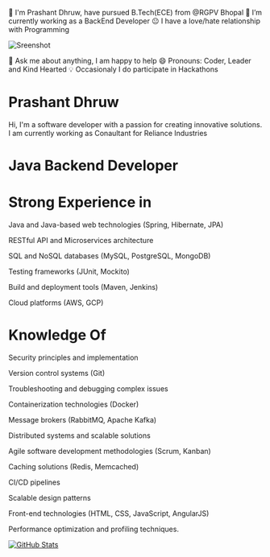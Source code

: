  🏫 I'm Prashant Dhruw, have pursued B.Tech(ECE) from @RGPV Bhopal
🔭 I’m currently working as a BackEnd Developer
😐 I have a love/hate relationship with Programming

![Sreenshot](https://user-images.githubusercontent.com/38435661/175811577-72bb3654-5cdc-44b0-a970-a8cef53a8bd2.jpg)

💬 Ask me about anything, I am happy to help
😄 Pronouns: Coder, Leader and Kind Hearted
💡 Occasionaly I do participate in Hackathons

# Prashant Dhruw

Hi, I'm a software developer with a passion for creating innovative solutions. I am currently working as Conaultant for Reliance Industries

# Java Backend Developer

# Strong Experience in

Java and Java-based web technologies (Spring, Hibernate, JPA)

RESTful API and Microservices architecture

SQL and NoSQL databases (MySQL, PostgreSQL, MongoDB)

Testing frameworks (JUnit, Mockito)

Build and deployment tools (Maven, Jenkins)

Cloud platforms (AWS, GCP)

# Knowledge Of

Security principles and implementation

Version control systems (Git)

Troubleshooting and debugging complex issues

Containerization technologies (Docker)

Message brokers (RabbitMQ, Apache Kafka)

Distributed systems and scalable solutions

Agile software development methodologies (Scrum, Kanban)

Caching solutions (Redis, Memcached)

CI/CD pipelines

Scalable design patterns

Front-end technologies (HTML, CSS, JavaScript, AngularJS)

Performance optimization and profiling techniques.


[![GitHub Stats](https://github-readme-stats.vercel.app/api?username=prashantdhruw&show_icons=true&theme=default)](https://github.com/prashantdhruw)



